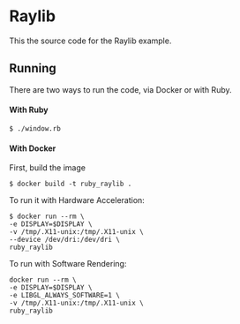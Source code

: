# Raylib

This the source code for the Raylib example.

## Running

There are two ways to run the code, via Docker or with Ruby.

#### With Ruby

```shell
$ ./window.rb
```

#### With Docker

First, build the image

```shell
$ docker build -t ruby_raylib .
```

To run it with Hardware Acceleration:

```shell
$ docker run --rm \
-e DISPLAY=$DISPLAY \
-v /tmp/.X11-unix:/tmp/.X11-unix \
--device /dev/dri:/dev/dri \
ruby_raylib
```

To run with Software Rendering:

```shell
docker run --rm \
-e DISPLAY=$DISPLAY \
-e LIBGL_ALWAYS_SOFTWARE=1 \
-v /tmp/.X11-unix:/tmp/.X11-unix \
ruby_raylib
```
